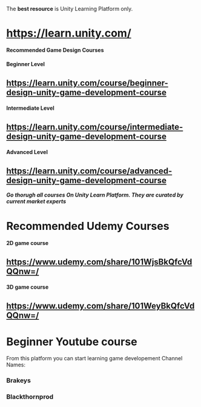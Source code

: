The **best resource** is Unity Learning Platform only.

# https://learn.unity.com/

**Recommended Game Design Courses**

#### Beginner Level
## https://learn.unity.com/course/beginner-design-unity-game-development-course

#### Intermediate Level
## https://learn.unity.com/course/intermediate-design-unity-game-development-course

#### Advanced Level
## https://learn.unity.com/course/advanced-design-unity-game-development-course

***Go thorugh all courses On Unity Learn Platform. They are curated by current market experts***

# Recommended Udemy Courses

#### 2D game course
## https://www.udemy.com/share/101WjsBkQfcVdQQnw=/

#### 3D game course
## https://www.udemy.com/share/101WeyBkQfcVdQQnw=/

# Beginner Youtube course
From this platform you can start learning game developement
Channel Names:

### Brakeys
### Blackthornprod

